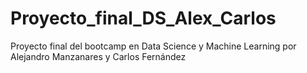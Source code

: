 # Proyecto_final_DS_Alex_Carlos
Proyecto final del bootcamp en Data Science y Machine Learning por Alejandro Manzanares y Carlos Fernández
